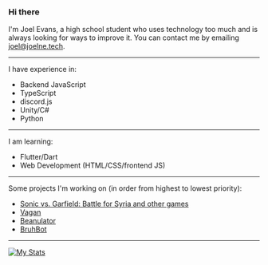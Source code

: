 ### Hi there 
I'm Joel Evans, a high school student who uses technology too much and is always looking for ways to improve it.
You can contact me by emailing joel@joelne.tech.

---

I have experience in:
 - Backend JavaScript
 - TypeScript
 - discord.js
 - Unity/C#
 - Python

---

I am learning:
 - Flutter/Dart
 - Web Development (HTML/CSS/frontend JS)

---

Some projects I'm working on (in order from highest to lowest priority):
 - [Sonic vs. Garfield: Battle for Syria and other games](https://github.com/Moyai-Studios)
 - [Vagan](https://github.com/joelnedev/Vagan)
 - [Beanulator](https://github.com/Decaffeinated-Studios/Beanulator) 
 - [BruhBot](https://github.com/joelnedev/BruhBot)

---

[![My Stats](https://github-readme-stats.vercel.app/api?username=joelnedev&count_private=true&show_icons=true&theme=radical)](https://github.com/anuraghazra/github-readme-stats)
